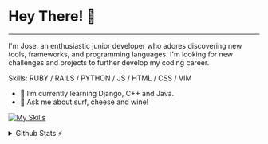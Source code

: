 # Hey There! 👋

---



I'm Jose, an enthusiastic junior developer who adores discovering new tools, frameworks, and programming languages. I'm looking for new challenges and projects to further develop my coding career.

Skills: RUBY / RAILS / PYTHON / JS / HTML / CSS / VIM

- 🌱 I’m currently learning Django, C++ and Java. 
- 💬 Ask me about surf, cheese and wine! 


[![My Skills](https://skillicons.dev/icons?i=bash,c,cpp,linux,python,django,java,js,ruby,rails,html,css,matlab,mysql,postgres,heroku,bootstrap,blender&perline=9)](https://skillicons.dev)

<details>
  <summary>Github Stats ⚡</summary>
  
  <a href="#">![Github stats](https://github-readme-stats.vercel.app/api?username=jbellma&theme=blueberry&count_private=true&hide_border=true&line_height=20)</a>
  <a href="#">![Top Langs](https://github-readme-stats.vercel.app/api/top-langs/?username=jbellma&layout=compact&theme=blueberry&count_private=true&hide_border=true)</a>
</details>
